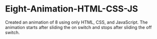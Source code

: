 # Eight-Animation-HTML-CSS-JS
Created an animation of 8 using only HTML, CSS, and JavaScript.  The animation starts after sliding the on switch and stops after sliding the off switch.
